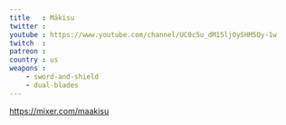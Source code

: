 ```yaml
---
title   : Mākisu
twitter : 
youtube : https://www.youtube.com/channel/UC0c5u_dM15ljOy5HM5Qy-1w
twitch  : 
patreon : 
country : us
weapons :
    - sword-and-shield
    - dual-blades
---
```

https://mixer.com/maakisu
